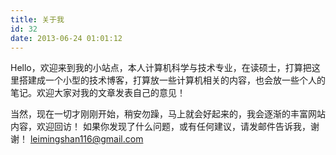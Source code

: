 ```yaml
---
title: 关于我
id: 32
date: 2013-06-24 01:01:12
---
```


Hello，欢迎来到我的小站点，本人计算机科学与技术专业，在读硕士，打算把这里搭建成一个小型的技术博客，打算放一些计算机相关的内容，也会放一些个人的笔记。欢迎大家对我的文章发表自己的意见！

当然，现在一切才刚刚开始，稍安勿躁，马上就会好起来的，我会逐渐的丰富网站内容，欢迎回访！
如果你发现了什么问题，或有任何建议，请发邮件告诉我，谢谢！ [leimingshan116@gmail.com](mailto:leimingshan116@gmail.com)